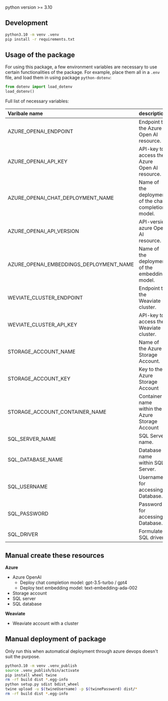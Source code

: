 python version >=  3.10


## Development
```bash
python3.10 -m venv .venv
pip install -r requirements.txt
```


## Usage of the package
For using this package, a few environment variables are necessary to use certain functionalities of the package. For example, place them all in a `.env` file, and load them in using package `python-dotenv`:

```python
from dotenv import load_dotenv
load_dotenv()
```

Full list of necessary variables:

Varibale name | description
|:--|:--|
AZURE_OPENAI_ENDPOINT | Endpoint to the Azure Open AI resource.
AZURE_OPENAI_API_KEY | API-key to access the Azure Open AI resource.
AZURE_OPENAI_CHAT_DEPLOYMENT_NAME | Name of the deployment of the chat completion model.
AZURE_OPENAI_API_VERSION | API-versie azure Open AI resource.
AZURE_OPENAI_EMBEDDINGS_DEPLOYMENT_NAME | Name of the deployment of the embedding model.
WEVIATE_CLUSTER_ENDPOINT | Endpoint to the Weaviate cluster.
WEVIATE_CLUSTER_API_KEY | API-key to access the Weaviate cluster.
STORAGE_ACCOUNT_NAME | Name of the Azure Storage Account.
STORAGE_ACCOUNT_KEY | Key to the Azure Storage Account
STORAGE_ACCOUNT_CONTAINER_NAME | Container name within the Azure Storage Account
SQL_SERVER_NAME | SQL Server name.
SQL_DATABASE_NAME | Database name within SQL Server.
SQL_USERNAME | Username for accessing Database.
SQL_PASSWORD | Password for accessing Database.
SQL_DRIVER | Formulate SQL driver.


## Manual create these resources

**Azure**
- Azure OpenAI
    - Deploy chat completion model: gpt-3.5-turbo / gpt4
    - Deploy text embedding model: text-embedding-ada-002
- Storage account
- SQL server
- SQL database

**Weaviate**
- Weaviate account with a cluster


## Manual deployment of package

Only run this when automatical deployment through azure devops doesn't suit the purpose.

```bash
python3.10 -m venv .venv_publish
source .venv_publish/bin/activate
pip install wheel twine
rm -rf build dist *.egg-info
python setup.py sdist bdist_wheel
twine upload -u $(twineUsername) -p $(twinePassword) dist/*
rm -rf build dist *.egg-info
```
